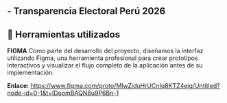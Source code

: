 
##                   - Transparencia Electoral Perú 2026




## 📱 Herramientas utilizados

**FIGMA** Como parte del desarrollo del proyecto, diseñamos la interfaz utilizando Figma, una herramienta profesional para crear prototipos interactivos y visualizar el flujo completo de la aplicación antes de su implementación.

**Enlace:** https://www.figma.com/proto/MIwZiduHrUCnIq8KTZ4ejq/Untitled?node-id=0-1&t=lDoomBAQN8u9P6Bn-1

